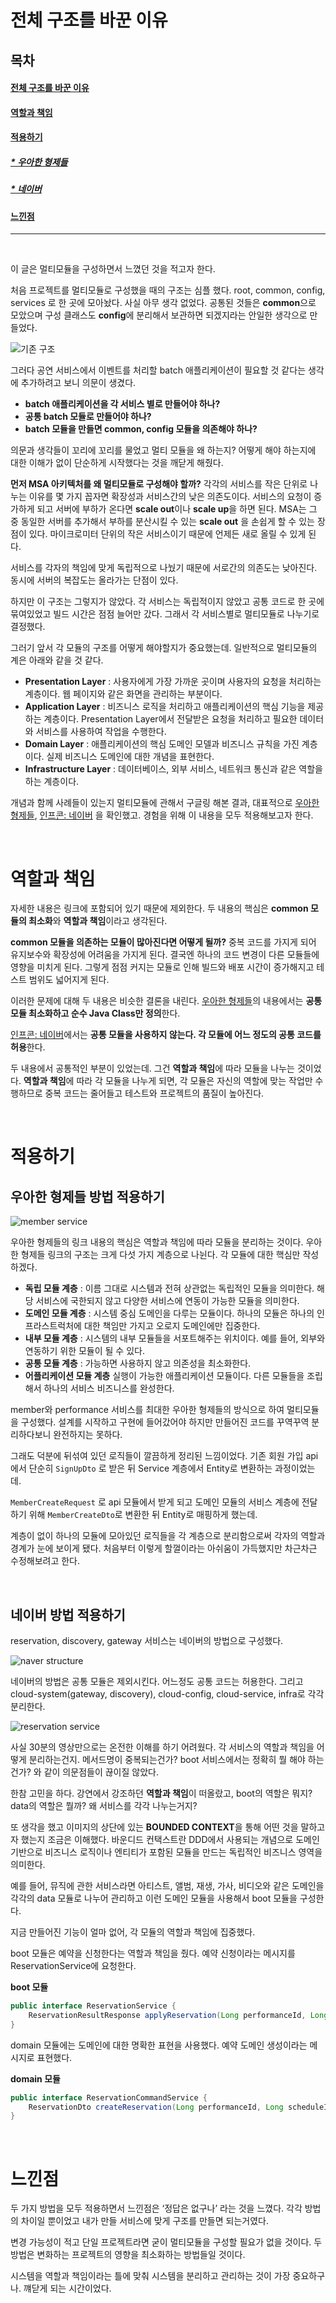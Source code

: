 # 전체 구조를 바꾼 이유

## 목차

#### [전체 구조를 바꾼 이유](#전체-구조를-바꾼-이유)

#### [역할과 책임](#역할과-책임-1)

#### [적용하기](#적용하기-1)

##### [\* 우아한 형제들](#우아한-형제들-방법-적용하기)

##### [\* 네이버](#네이버-방법-적용하기)

#### [느낀점](#느낀점-1)

---

<br>

이 글은 멀티모듈을 구성하면서 느꼈던 것을 적고자 한다.

처음 프로젝트를 멀티모듈로 구성했을 때의 구조는 심플 했다. root, common, config, services 로 한 곳에 모아놨다. 사실 아무 생각 없었다. 공통된 것들은 **common**으로 모았으며 구성 클래스도 **config**에 분리해서 보관하면 되겠지라는 안일한 생각으로 만들었다.

![기존 구조](./image/legacy_structure.png)

그러다 공연 서비스에서 이벤트를 처리할 batch 애플리케이션이 필요할 것 같다는 생각에 추가하려고 보니 의문이 생겼다.

- **batch 애플리케이션을 각 서비스 별로 만들어야 하나?**
- **공통 batch 모듈로 만들어야 하나?**
- **batch 모듈을 만들면 common, config 모듈을 의존해야 하나?**

의문과 생각들이 꼬리에 꼬리를 물었고 멀티 모듈을 왜 하는지? 어떻게 해야 하는지에 대한 이해가 없이 단순하게 시작했다는 것을 깨닫게 해줬다.

**먼저 MSA 아키텍처를 왜 멀티모듈로 구성해야 할까?** 각각의 서비스를 작은 단위로 나누는 이유를 몇 가지 꼽자면 확장성과 서비스간의 낮은 의존도이다.
서비스의 요청이 증가하게 되고 서버에 부하가 온다면 **scale out**이나 **scale up**을 하면 된다.
MSA는 그 중 동일한 서버를 추가해서 부하를 분산시킬 수 있는 **scale out** 을 손쉽게 할 수 있는 장점이 있다. 마이크로미터 단위의 작은 서비스이기 때문에 언제든 새로 올릴 수 있게 된다. 

서비스를 각자의 책임에 맞게 독립적으로 나눴기 때문에 서로간의 의존도는 낮아진다. 동시에 서버의 복잡도는 올라가는 단점이 있다. 

하지만 이 구조는 그렇지가 않았다. 각 서비스는 독립적이지 않았고 공통 코드로 한 곳에 묶여있었고 빌드 시간은 점점 늘어만 갔다. 그래서 각 서비스별로 멀티모듈로 나누기로 결정했다. 

그러기 앞서 각 모듈의 구조를 어떻게 해야할지가 중요했는데. 일반적으로 멀티모듈의 계은 아래와 같을 것 같다.

- **Presentation Layer** : 사용자에게 가장 가까운 곳이며 사용자의 요청을 처리하는 계층이다. 웹 페이지와 같은 화면을 관리하는 부분이다.
- **Application Layer** : 비즈니스 로직을 처리하고 애플리케이션의 핵심 기능을 제공하는 계층이다. Presentation Layer에서 전달받은 요청을 처리하고 필요한 데이터와 서비스를 사용하여 작업을 수행한다.
- **Domain Layer** : 애플리케이션의 핵심 도메인 모델과 비즈니스 규칙을 가진 계층이다. 실제 비즈니스 도메인에 대한 개념을 표현한다. 
- **Infrastructure Layer** : 데이터베이스, 외부 서비스, 네트워크 통신과 같은 역할을 하는 계층이다.

개념과 함께 사례들이 있는지 멀티모듈에 관해서 구글링 해본 결과, 대표적으로 [우아한 형제들](https://techblog.woowahan.com/2637/), [인프콘: 네이버](https://www.youtube.com/watch?v=ipDzLJK-7Kc) 을 확인했고. 경험을 위해 이 내용을 모두 적용해보고자 한다.

<br>

# 역할과 책임

자세한 내용은 링크에 포함되어 있기 때문에 제외한다. 두 내용의 핵심은 **common 모듈의 최소화**와 **역할과 책임**이라고 생각된다.

**common 모듈을 의존하는 모듈이 많아진다면 어떻게 될까?** 중복 코드를 가지게 되어 유지보수와 확장성에 어려움을 가지게 된다. 결국엔 하나의 코드 변경이 다른 모듈들에 영향을 미치게 된다.
그렇게 점점 커지는 모듈로 인해 빌드와 배포 시간이 증가해지고 테스트 범위도 넓어지게 된다.

이러한 문제에 대해 두 내용은 비슷한 결론을 내린다. [우아한 형제들](https://techblog.woowahan.com/2637/)의 내용에서는 **공통 모듈 최소화하고 순수 Java Class만 정의**한다.

[인프콘: 네이버](https://www.youtube.com/watch?v=ipDzLJK-7Kc)에서는 **공통 모듈을 사용하지 않는다. 각 모듈에 어느 정도의 공통 코드를 허용**한다.

두 내용에서 공통적인 부분이 있었는데. 그건 **역할과 책임**에 따라 모듈을 나누는 것이었다. **역할과 책임**에 따라 각 모듈을 나누게 되면, 각 모듈은 자신의 역할에 맞는 작업만 수행하므로 중복 코드는 줄어들고 테스트와 프로젝트의 품질이 높아진다.

<br>

# 적용하기

## 우아한 형제들 방법 적용하기

![member service](./image/member_structure.png)

우아한 형제들의 링크 내용의 핵심은 역할과 책임에 따라 모듈을 분리하는 것이다. 
우아한 형제들 링크의 구조는 크게 다섯 가지 계층으로 나뉜다. 각 모듈에 대한 핵심만 작성하겠다.

- **독립 모듈 계층** : 이름 그대로 시스템과 전혀 상관없는 독립적인 모듈을 의미한다. 해당 서비스에 국한되지 않고 다양한 서비스에 연동이 가능한 모듈을 의미한다. 
- **도메인 모듈 계층** : 시스템 중심 도메인을 다루는 모듈이다. 하나의 모듈은 하나의 인프라스트럭처에 대한 책임만 가지고 오로지 도메인에만 집중한다.
- **내부 모듈 계층** : 시스템의 내부 모듈들을 서포트해주는 위치이다. 예를 들어, 외부와 연동하기 위한 모듈이 될 수 있다.
- **공통 모듈 계층** : 가능하면 사용하지 않고 의존성을 최소화한다. 
- **어플리케이션 모듈 계층** 실행이 가능한 애플리케이션 모듈이다. 다른 모듈들을 조립해서 하나의 서비스 비즈니스를 완성한다. 

member와 performance 서비스를 최대한 우아한 형제들의 방식으로 하여 멀티모듈을 구성했다.
설계를 시작하고 구현에 들어갔어야 하지만 만들어진 코드를 꾸역꾸역 분리하다보니 완전하지는 못하다.

그래도 덕분에 뒤섞여 있던 로직들이 깔끔하게 정리된 느낌이었다. 기존 회원 가입 api에서 단순히 `SignUpDto` 로 받은 뒤 Service 계층에서 Entity로 변환하는 과정이었는데.

`MemberCreateRequest` 로 api 모듈에서 받게 되고 도메인 모듈의 서비스 계층에 전달하기 위해 `MemberCreateDto`로 변환한 뒤 Entity로 매핑하게 했는데.

계층이 없이 하나의 모듈에 모아있던 로직들을 각 계층으로 분리함으로써 각자의 역할과 경계가 눈에 보이게 됐다. 처음부터 이렇게 할껄이라는 아쉬움이 가득했지만 차근차근 수정해보려고 한다.

<br>

## 네이버 방법 적용하기

reservation, discovery, gateway 서비스는 네이버의 방법으로 구성했다.

![naver structure](./image/naver_structure.png)

네이버의 방법은 공통 모듈은 제외시킨다. 어느정도 공통 코드는 허용한다. 그리고 cloud-system(gateway, discovery), cloud-config, cloud-service, infra로 각각 분리한다.

![reservation service](./image/reservation_structure.png)

사실 30분의 영상만으로는 온전한 이해를 하기 어려웠다. 각 서비스의 역할과 책임을 어떻게 분리하는건지. 메서드명이 중복되는건가? boot 서비스에서는 정확히 뭘 해야 하는건가? 와 같이 의문점들이 끊이질 않았다.

한참 고민을 하다. 강연에서 강조하던 **역할과 책임**이 떠올랐고, boot의 역할은 뭐지? data의 역할은 뭘까? 왜 서비스를 각각 나누는거지?

또 생각을 했고 이미지의 상단에 있는 **BOUNDED CONTEXT**을 통해 어떤 것을 말하고자 했는지 조금은 이해했다. 바운디드 컨택스트란 DDD에서 사용되는 개념으로 도메인 기반으로 비즈니스 로직이나 엔티티가 포함된 모듈을 만드는 독립적인 비즈니스 영역을 의미한다.

예를 들어, 뮤직에 관한 서비스라면 아티스트, 앨범, 재생, 가사, 비디오와 같은 도메인을 각각의 data 모듈로 나누어 관리하고 이런 도메인 모듈을 사용해서 boot 모듈을 구성한다.

지금 만들어진 기능이 얼마 없어, 각 모듈의 역할과 책임에 집중했다.

boot 모듈은 예약을 신청한다는 역할과 책임을 줬다. 예약 신청이라는 메시지를 ReservationService에 요청한다.

**boot 모듈**

```java
public interface ReservationService {
    ReservationResultResponse applyReservation(Long performanceId, Long scheduleId, ReservationApplyRequest reservationApplyRequest);
}
```

domain 모듈에는 도메인에 대한 명확한 표현을 사용했다. 예약 도메인 생성이라는 메시지로 표현했다.

**domain 모듈**

```java
public interface ReservationCommandService {
    ReservationDto createReservation(Long performanceId, Long scheduleId, ReservationDto reservationDto);
}
```

<br>

# 느낀점

두 가지 방법을 모두 적용하면서 느낀점은 ‘정답은 없구나’ 라는 것을 느꼈다. 각각 방법의 차이일 뿐이었고 내가 만들 서비스에 맞게 구조를 만들면 되는거였다.

변경 가능성이 적고 단일 프로젝트라면 굳이 멀티모듈을 구성할 필요가 없을 것이다. 두 방법은 변화하는 프로젝트의 영향을 최소화하는 방법들일 것이다.

시스템을 역할과 책임이라는 틀에 맞춰 시스템을 분리하고 관리하는 것이 가장 중요하구나. 꺠닫게 되는 시간이었다.